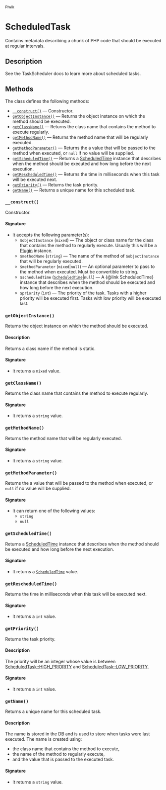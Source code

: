 <small>Piwik</small>

ScheduledTask
=============

Contains metadata describing a chunk of PHP code that should be executed at regular intervals.

Description
-----------

See the TaskScheduler docs to learn more about scheduled tasks.

Methods
-------

The class defines the following methods:

- [`__construct()`](#__construct) &mdash; Constructor.
- [`getObjectInstance()`](#getobjectinstance) &mdash; Returns the object instance on which the method should be executed.
- [`getClassName()`](#getclassname) &mdash; Returns the class name that contains the method to execute regularly.
- [`getMethodName()`](#getmethodname) &mdash; Returns the method name that will be regularly executed.
- [`getMethodParameter()`](#getmethodparameter) &mdash; Returns the a value that will be passed to the method when executed, or `null` if no value will be supplied.
- [`getScheduledTime()`](#getscheduledtime) &mdash; Returns a [ScheduledTime](/api-reference/Piwik/ScheduledTime) instance that describes when the method should be executed and how long before the next execution.
- [`getRescheduledTime()`](#getrescheduledtime) &mdash; Returns the time in milliseconds when this task will be executed next.
- [`getPriority()`](#getpriority) &mdash; Returns the task priority.
- [`getName()`](#getname) &mdash; Returns a unique name for this scheduled task.

<a name="__construct" id="__construct"></a>
<a name="__construct" id="__construct"></a>
### `__construct()`

Constructor.

#### Signature

- It accepts the following parameter(s):
    - `$objectInstance` (`mixed`) &mdash; The object or class name for the class that contains the method to regularly execute. Usually this will be a [Plugin](#) instance.
    - `$methodName` (`string`) &mdash; The name of the method of `$objectInstance` that will be regularly executed.
    - `$methodParameter` (`mixed`|`null`) &mdash; An optional parameter to pass to the method when executed. Must be convertible to string.
    - `$scheduledTime` ([`ScheduledTime`](../Piwik/ScheduledTime.md)|`null`) &mdash; A {@link ScheduledTime} instance that describes when the method should be executed and how long before the next execution.
    - `$priority` (`int`) &mdash; The priority of the task. Tasks with a higher priority will be executed first. Tasks with low priority will be executed last.

<a name="getobjectinstance" id="getobjectinstance"></a>
<a name="getObjectInstance" id="getObjectInstance"></a>
### `getObjectInstance()`

Returns the object instance on which the method should be executed.

#### Description

Returns a class
name if the method is static.

#### Signature

- It returns a `mixed` value.

<a name="getclassname" id="getclassname"></a>
<a name="getClassName" id="getClassName"></a>
### `getClassName()`

Returns the class name that contains the method to execute regularly.

#### Signature

- It returns a `string` value.

<a name="getmethodname" id="getmethodname"></a>
<a name="getMethodName" id="getMethodName"></a>
### `getMethodName()`

Returns the method name that will be regularly executed.

#### Signature

- It returns a `string` value.

<a name="getmethodparameter" id="getmethodparameter"></a>
<a name="getMethodParameter" id="getMethodParameter"></a>
### `getMethodParameter()`

Returns the a value that will be passed to the method when executed, or `null` if no value will be supplied.

#### Signature

- It can return one of the following values:
    - `string`
    - `null`

<a name="getscheduledtime" id="getscheduledtime"></a>
<a name="getScheduledTime" id="getScheduledTime"></a>
### `getScheduledTime()`

Returns a [ScheduledTime](/api-reference/Piwik/ScheduledTime) instance that describes when the method should be executed and how long before the next execution.

#### Signature

- It returns a [`ScheduledTime`](../Piwik/ScheduledTime.md) value.

<a name="getrescheduledtime" id="getrescheduledtime"></a>
<a name="getRescheduledTime" id="getRescheduledTime"></a>
### `getRescheduledTime()`

Returns the time in milliseconds when this task will be executed next.

#### Signature

- It returns a `int` value.

<a name="getpriority" id="getpriority"></a>
<a name="getPriority" id="getPriority"></a>
### `getPriority()`

Returns the task priority.

#### Description

The priority will be an integer whose value is
between [ScheduledTask::HIGH_PRIORITY](#) and [ScheduledTask::LOW_PRIORITY](#).

#### Signature

- It returns a `int` value.

<a name="getname" id="getname"></a>
<a name="getName" id="getName"></a>
### `getName()`

Returns a unique name for this scheduled task.

#### Description

The name is stored in the DB and is used
to store when tasks were last executed. The name is created using:

- the class name that contains the method to execute,
- the name of the method to regularly execute,
- and the value that is passed to the executed task.

#### Signature

- It returns a `string` value.

